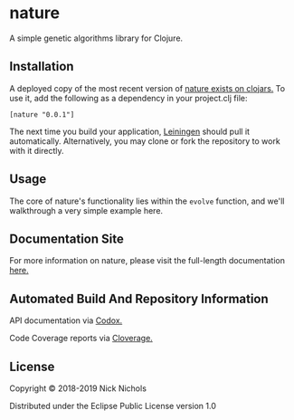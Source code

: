 # nature

A simple genetic algorithms library for Clojure.

## Installation

A deployed copy of the most recent version of [nature exists on clojars.](https://clojars.org/nature)
To use it, add the following as a dependency in your project.clj file:

```
[nature "0.0.1"]
```

The next time you build your application, [Leiningen](https://leiningen.org/) should pull it automatically.
Alternatively, you may clone or fork the repository to work with it directly.

## Usage

The core of nature's functionality lies within the `evolve` function, and we'll walkthrough a very simple example here.

## Documentation Site

For more information on nature, please visit the full-length documentation [here.](https://nnichols.github.io/code/nature/intro)

## Automated Build And Repository Information

API documentation via [Codox.](https://nnichols.github.io/nature/api/index.html)

Code Coverage reports via [Cloverage.](https://nnichols.github.io/nature/coverage/index.html)

## License

Copyright © 2018-2019 Nick Nichols

Distributed under the Eclipse Public License version 1.0
